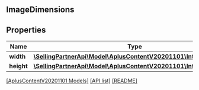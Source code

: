 ## ImageDimensions

## Properties

Name | Type | Description | Notes
------------ | ------------- | ------------- | -------------
**width** | [**\SellingPartnerApi\Model\AplusContentV20201101\IntegerWithUnits**](IntegerWithUnits.md) |  |
**height** | [**\SellingPartnerApi\Model\AplusContentV20201101\IntegerWithUnits**](IntegerWithUnits.md) |  |

[[AplusContentV20201101 Models]](../) [[API list]](../../Api) [[README]](../../../README.md)
